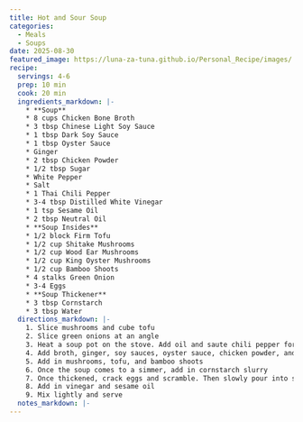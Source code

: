 ```yaml
---
title: Hot and Sour Soup
categories: 
  - Meals
  - Soups
date: 2025-08-30
featured_image: https://luna-za-tuna.github.io/Personal_Recipe/images/
recipe:
  servings: 4-6
  prep: 10 min
  cook: 20 min
  ingredients_markdown: |-
    * **Soup**
    * 8 cups Chicken Bone Broth
    * 3 tbsp Chinese Light Soy Sauce
    * 1 tbsp Dark Soy Sauce
    * 1 tbsp Oyster Sauce
    * Ginger
    * 2 tbsp Chicken Powder
    * 1/2 tbsp Sugar
    * White Pepper
    * Salt
    * 1 Thai Chili Pepper
    * 3-4 tbsp Distilled White Vinegar
    * 1 tsp Sesame Oil
    * 2 tbsp Neutral Oil
    * **Soup Insides**
    * 1/2 block Firm Tofu
    * 1/2 cup Shitake Mushrooms
    * 1/2 cup Wood Ear Mushrooms
    * 1/2 cup King Oyster Mushrooms
    * 1/2 cup Bamboo Shoots
    * 4 stalks Green Onion
    * 3-4 Eggs
    * **Soup Thickener**
    * 3 tbsp Cornstarch
    * 3 tbsp Water
  directions_markdown: |-
    1. Slice mushrooms and cube tofu
    2. Slice green onions at an angle
    3. Heat a soup pot on the stove. Add oil and saute chili pepper for a few minutes then discard pepper
    4. Add broth, ginger, soy sauces, oyster sauce, chicken powder, and spices to pot.
    5. Add in mushrooms, tofu, and bamboo shoots
    6. Once the soup comes to a simmer, add in cornstarch slurry
    7. Once thickened, crack eggs and scramble. Then slowly pour into soup while stirring lightly
    8. Add in vinegar and sesame oil
    9. Mix lightly and serve
  notes_markdown: |-
---
```


